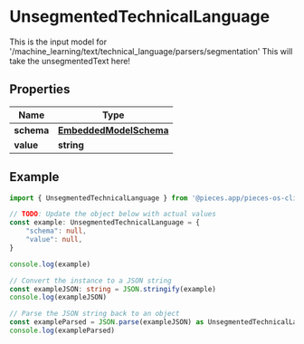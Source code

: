 
# UnsegmentedTechnicalLanguage

This is the input model for \'/machine_learning/text/technical_language/parsers/segmentation\'  This will take the unsegmentedText here!

## Properties

Name | Type
------------ | -------------
**schema** | [**EmbeddedModelSchema**](EmbeddedModelSchema)
**value** | **string**

## Example

```typescript
import { UnsegmentedTechnicalLanguage } from '@pieces.app/pieces-os-client'

// TODO: Update the object below with actual values
const example: UnsegmentedTechnicalLanguage = {
    "schema": null,
    "value": null,
}

console.log(example)

// Convert the instance to a JSON string
const exampleJSON: string = JSON.stringify(example)
console.log(exampleJSON)

// Parse the JSON string back to an object
const exampleParsed = JSON.parse(exampleJSON) as UnsegmentedTechnicalLanguage
console.log(exampleParsed)
```


